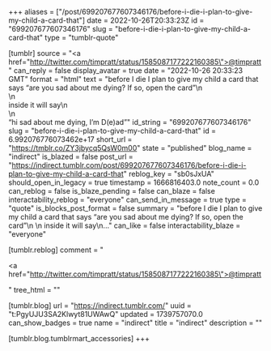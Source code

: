 +++
aliases = ["/post/699207677607346176/before-i-die-i-plan-to-give-my-child-a-card-that"]
date = 2022-10-26T20:33:23Z
id = "699207677607346176"
slug = "before-i-die-i-plan-to-give-my-child-a-card-that"
type = "tumblr-quote"

[tumblr]
source = "<a href=\"http://twitter.com/timpratt/status/1585087177222160385\">@timpratt</a>"
can_reply = false
display_avatar = true
date = "2022-10-26 20:33:23 GMT"
format = "html"
text = "before I die I plan to give my child a card that says “are you sad about me dying? If so, open the card”\n<br/>\n<br/>inside it will say\n<br/>\n<br/>“hi sad about me dying, I’m D(e)ad”"
id_string = "699207677607346176"
slug = "before-i-die-i-plan-to-give-my-child-a-card-that"
id = 6.992076776073462e+17
short_url = "https://tmblr.co/ZY3jbycq5QsW0m00"
state = "published"
blog_name = "indirect"
is_blazed = false
post_url = "https://indirect.tumblr.com/post/699207677607346176/before-i-die-i-plan-to-give-my-child-a-card-that"
reblog_key = "sb0sJxUA"
should_open_in_legacy = true
timestamp = 1666816403.0
note_count = 0.0
can_reblog = false
is_blaze_pending = false
can_blaze = false
interactability_reblog = "everyone"
can_send_in_message = true
type = "quote"
is_blocks_post_format = false
summary = "before I die I plan to give my child a card that says “are you sad about me dying? If so, open the card”\n \n inside it will say\n..."
can_like = false
interactability_blaze = "everyone"

[tumblr.reblog]
comment = "<p><a href=\"http://twitter.com/timpratt/status/1585087177222160385\">@timpratt</a></p>"
tree_html = ""

[tumblr.blog]
url = "https://indirect.tumblr.com/"
uuid = "t:PgyUJU3SA2Klwyt81UWAwQ"
updated = 1739757070.0
can_show_badges = true
name = "indirect"
title = "indirect"
description = ""

[tumblr.blog.tumblrmart_accessories]
+++
